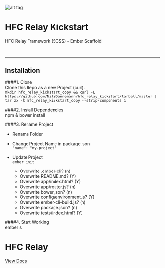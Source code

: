 ![alt tag](https://dl.dropboxusercontent.com/u/7534528/HFC/Relay/relay_logo.jpg)

# HFC Relay Kickstart
HFC Relay Framework (SCSS) - Ember Scaffold

<br><hr>
## Installation

####1. Clone<br>
Clone this Repo as a new Project (curl).<br>
`mkdir hfc_relay_kickstart_copy && curl -L https://github.com/NilsDannemann/hfc_relay_kickstart/tarball/master | tar zx -C hfc_relay_kickstart_copy --strip-components 1`

####2. Install Dependencies<br> 
npm & bower install

####3. Rename Project<br> 
- Rename Folder <br> 

- Change Project Name in package.json<br> 
`"name": "my-project"`

- Update Project<br> 
`ember init`

    - Overwrite .ember-cli? (n)
    - Overwrite README.md? (Y)
    - Overwrite app/index.html? (Y)
    - Overwrite app/router.js? (n)
    - Overwrite bower.json? (n)
    - Overwrite config/environment.js? (Y)
    - Overwrite ember-cli-build.js? (n)
    - Overwrite package.json? (n)
    - Overwrite tests/index.html? (Y)


####4. Start Working<br> 
ember s



# HFC Relay
[View Docs](https://github.com/NilsDannemann/hfc_relay_npm/)
